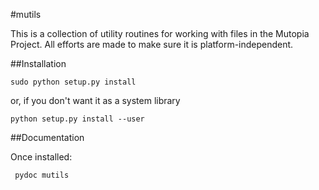 #mutils

This is a collection of utility routines for working with files
in the Mutopia Project. All efforts are made to make sure it is
platform-independent.

##Installation

    sudo python setup.py install

or, if you don't want it as a system library

    python setup.py install --user

##Documentation

Once installed:

     pydoc mutils

